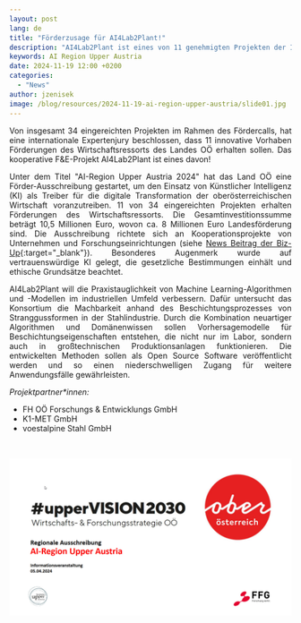 ```yaml
---
layout: post
lang: de
title: "Förderzusage für AI4Lab2Plant!"
description: "AI4Lab2Plant ist eines von 11 genehmigten Projekten der Initiative AI Region Upper Austria des Landes Oberösterreich im Rahmen der Wirtschafts- und Forschungsstrategie #upperVISION2030."
keywords: AI Region Upper Austria
date: 2024-11-19 12:00 +0200
categories:
  - "News"
author: jzenisek
image: /blog/resources/2024-11-19-ai-region-upper-austria/slide01.jpg
---
```


<style>
  p {
    text-align: justify
  }
</style>

Von insgesamt 34 eingereichten Projekten im Rahmen des Fördercalls, hat eine internationale Expertenjury beschlossen, dass 11 innovative Vorhaben Förderungen des Wirtschaftsressorts des Landes OÖ erhalten sollen. Das kooperative F&E-Projekt AI4Lab2Plant ist eines davon!

<!--more-->

Unter dem Titel "AI-Region Upper Austria 2024" hat das Land OÖ eine Förder-Ausschreibung gestartet, um den Einsatz von Künstlicher Intelligenz (KI) als Treiber für die digitale Transformation der oberösterreichischen Wirtschaft voranzutreiben. 11 von 34 eingereichten Projekten erhalten Förderungen des Wirtschaftsressorts. Die Gesamtinvestitionssumme beträgt 10,5 Millionen Euro, wovon ca. 8 Millionen Euro Landesförderung sind. Die Ausschreibung richtete sich an Kooperationsprojekte von Unternehmen und Forschungseinrichtungen (siehe [News Beitrag der Biz-Up][bizup]{:target="_blank"}). Besonderes Augenmerk wurde auf vertrauenswürdige KI gelegt, die gesetzliche Bestimmungen einhält und ethische Grundsätze beachtet.

AI4Lab2Plant will die Praxistauglichkeit von Machine Learning-Algorithmen und -Modellen im industriellen Umfeld verbessern. Dafür untersucht das Konsortium die Machbarkeit anhand des Beschichtungsprozesses von Stranggussformen in der Stahlindustrie. Durch die Kombination neuartiger Algorithmen und Domänenwissen sollen Vorhersagemodelle für Beschichtungseigenschaften entstehen, die nicht nur im Labor, sondern auch in großtechnischen Produktionsanlagen funktionieren. Die entwickelten Methoden sollen als Open Source Software veröffentlicht werden und so einen niederschwelligen Zugang für weitere Anwendungsfälle gewährleisten.

*Projektpartner\*innen:*
- FH OÖ Forschungs & Entwicklungs GmbH
- K1-MET GmbH
- voestalpine Stahl GmbH

<br/>

![slide01.jpg](/blog/resources/2024-11-19-ai-region-upper-austria/slide01.jpg) <br/><br/>

[bizup]: https://www.biz-up.at/news-presse/detail/news/11-neue-forschungsprojekte-staerken-oberoesterreich-als-modellregion-fuer-kuenstliche-intelligenz
